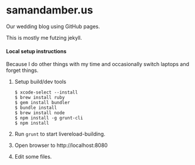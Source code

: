 samandamber.us
==============

Our wedding blog using GitHub pages.

This is mostly me futzing jekyll.

#### Local setup instructions

Because I do other things with my time and occasionally switch laptops and forget things.

1.  Setup build/dev tools

    ```
    $ xcode-select --install
    $ brew install ruby
    $ gem install bundler
    $ bundle install
    $ brew install node
    $ npm install -g grunt-cli
    $ npm install
    ```

2.  Run `grunt` to start livereload-building.

3.  Open browser to http://localhost:8080

4.  Edit some files.
